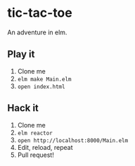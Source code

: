 # tic-tac-toe

An adventure in elm.

## Play it

1. Clone me
2. `elm make Main.elm`
3. `open index.html`

## Hack it

1. Clone me
2. `elm reactor`
3. `open http://localhost:8000/Main.elm`
4. Edit, reload, repeat
5. Pull request!
